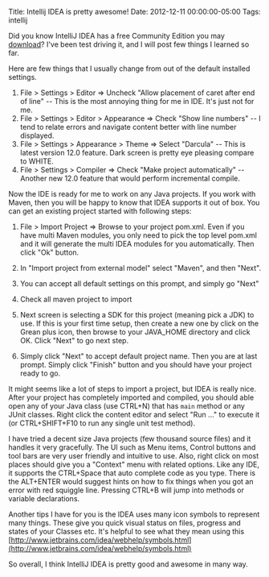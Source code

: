 Title: Intellij IDEA is pretty awesome!
Date: 2012-12-11 00:00:00-05:00
Tags: intellij


Did you know IntelliJ IDEA has a free Community Edition you may [download](http://www.jetbrains.com/idea/download/index.html)? I've been test driving it, and I will post few things I learned so far.

Here are few things that I usually change from out of the default installed settings.

1. File > Settings > Editor => Uncheck "Allow placement of caret after end of line" -- This is the most annoying thing for me in IDE. It's just not for me.
2. File > Settings > Editor > Appearance => Check "Show line numbers" -- I tend to relate errors and navigate content better with line number displayed.
3. File > Settings > Appearance > Theme => Select "Darcula" -- This is latest version 12.0 feature. Dark screen is pretty eye pleasing compare to WHITE.
4. File > Settings > Compiler => Check "Make project automatically" -- Another new 12.0 feature that would perform incremental compile.

Now the IDE is ready for me to work on any Java projects. If you work with Maven, then you will be happy to know that IDEA supports it out of box. You can get an existing project started with following steps:

1. File > Import Project => Browse to your project pom.xml. Even if you have multi Maven modules, you only need to pick the top level pom.xml and it will generate the multi IDEA modules for you automatically. Then click "Ok" button.

2. In "Import project from external model" select "Maven", and then "Next".
3. You can accept all default settings on this prompt, and simply go "Next"
4. Check all maven project to import
5. Next screen is selecting a SDK for this project (meaning pick a JDK) to use. If this is your first time setup, then create a new one by click on the Grean plus icon, then browse to your JAVA_HOME directory and click OK. Click "Next" to go next step.

6. Simply click "Next" to accept default project name. Then you are at last prompt. Simply click "Finish" button and you should have your project ready to go.

It might seems like a lot of steps to import a project, but IDEA is really nice. After your project has completely imported and compiled, you should able open any of your Java class (use CTRL+N) that has `main` method or any JUnit classes. Right click the content editor and select "Run ..." to execute it (or CTRL+SHIFT+F10 to run any single unit test method).

I have tried a decent size Java projects (few thousand source files) and it handles it very gracefully. The UI such as Menu items, Control buttons and tool bars are very user friendly and intuitive to use. Also, right click on most places should give you a "Context" menu with related options. Like any IDE, it supports the CTRL+Space that auto complete code as you type. There is the ALT+ENTER would suggest hints on how to fix things when you got an error with red squiggle line. Pressing CTRL+B will jump into methods or variable declarations.

Another tips I have for you is the IDEA uses many icon symbols to represent many things. These give you quick visual status on files, progress and states of your Classes etc. It's helpful to see what they mean using this [http://www.jetbrains.com/idea/webhelp/symbols.html](http://www.jetbrains.com/idea/webhelp/symbols.html)

So overall, I think IntelliJ IDEA is pretty good and awesome in many way.

